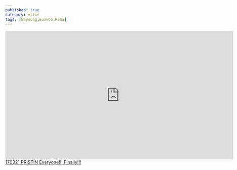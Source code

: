 ```yaml
---
published: true
category: vlive
tags: [Nayoung,Eunwoo,Rena]
---
```

<iframe src="http://www.vlive.tv/embed/16891" frameborder="no" scrolling="no" marginwidth="0" marginheight="0" WIDTH="720" HEIGHT="405" allowfullscreen></iframe><br /><a href="" target="_blank">170321 PRISTIN Everyone!!! Finally!!!</a>